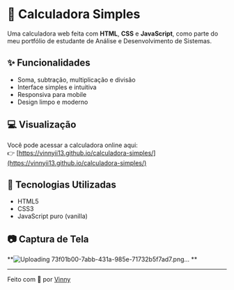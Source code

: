 # 🧮 Calculadora Simples

Uma calculadora web feita com **HTML**, **CSS** e **JavaScript**, como parte do meu portfólio de estudante de Análise e Desenvolvimento de Sistemas.

## ✨ Funcionalidades

- Soma, subtração, multiplicação e divisão
- Interface simples e intuitiva
- Responsiva para mobile
- Design limpo e moderno

## 💻 Visualização

Você pode acessar a calculadora online aqui:  
👉 [https://vinnyii13.github.io/calculadora-simples/](https://vinnyii13.github.io/calculadora-simples/)

## 📁 Tecnologias Utilizadas

- HTML5
- CSS3
- JavaScript puro (vanilla)

## 📷 Captura de Tela

**![Uploading 73f01b00-7abb-431a-985e-71732b5f7ad7.png…]()
**

---

Feito com 💙 por [Vinny](https://github.com/vinnyii13)
